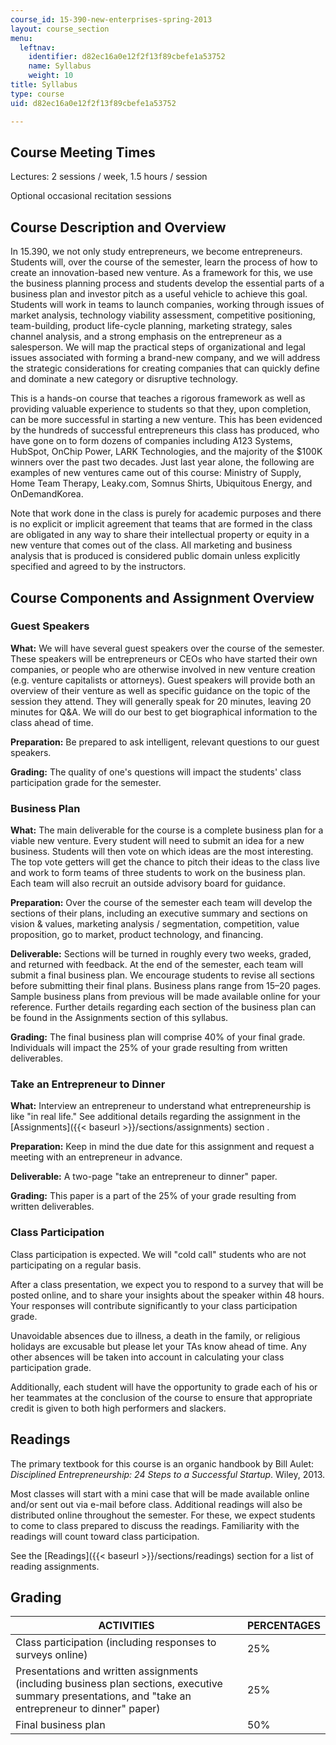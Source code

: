 ```yaml
---
course_id: 15-390-new-enterprises-spring-2013
layout: course_section
menu:
  leftnav:
    identifier: d82ec16a0e12f2f13f89cbefe1a53752
    name: Syllabus
    weight: 10
title: Syllabus
type: course
uid: d82ec16a0e12f2f13f89cbefe1a53752

---
```


Course Meeting Times
--------------------

Lectures: 2 sessions / week, 1.5 hours / session

Optional occasional recitation sessions

Course Description and Overview
-------------------------------

In 15.390, we not only study entrepreneurs, we become entrepreneurs. Students will, over the course of the semester, learn the process of how to create an innovation-based new venture. As a framework for this, we use the business planning process and students develop the essential parts of a business plan and investor pitch as a useful vehicle to achieve this goal. Students will work in teams to launch companies, working through issues of market analysis, technology viability assessment, competitive positioning, team-building, product life-cycle planning, marketing strategy, sales channel analysis, and a strong emphasis on the entrepreneur as a salesperson. We will map the practical steps of organizational and legal issues associated with forming a brand-new company, and we will address the strategic considerations for creating companies that can quickly define and dominate a new category or disruptive technology.

This is a hands-on course that teaches a rigorous framework as well as providing valuable experience to students so that they, upon completion, can be more successful in starting a new venture. This has been evidenced by the hundreds of successful entrepreneurs this class has produced, who have gone on to form dozens of companies including A123 Systems, HubSpot, OnChip Power, LARK Technologies, and the majority of the $100K winners over the past two decades. Just last year alone, the following are examples of new ventures came out of this course: Ministry of Supply, Home Team Therapy, Leaky.com, Somnus Shirts, Ubiquitous Energy, and OnDemandKorea.

Note that work done in the class is purely for academic purposes and there is no explicit or implicit agreement that teams that are formed in the class are obligated in any way to share their intellectual property or equity in a new venture that comes out of the class. All marketing and business analysis that is produced is considered public domain unless explicitly specified and agreed to by the instructors.

Course Components and Assignment Overview
-----------------------------------------

### Guest Speakers

**What:** We will have several guest speakers over the course of the semester. These speakers will be entrepreneurs or CEOs who have started their own companies, or people who are otherwise involved in new venture creation (e.g. venture capitalists or attorneys). Guest speakers will provide both an overview of their venture as well as specific guidance on the topic of the session they attend. They will generally speak for 20 minutes, leaving 20 minutes for Q&A. We will do our best to get biographical information to the class ahead of time.

**Preparation:** Be prepared to ask intelligent, relevant questions to our guest speakers.

**Grading:** The quality of one's questions will impact the students' class participation grade for the semester.

### Business Plan

**What:** The main deliverable for the course is a complete business plan for a viable new venture. Every student will need to submit an idea for a new business. Students will then vote on which ideas are the most interesting. The top vote getters will get the chance to pitch their ideas to the class live and work to form teams of three students to work on the business plan. Each team will also recruit an outside advisory board for guidance.

**Preparation:** Over the course of the semester each team will develop the sections of their plans, including an executive summary and sections on vision & values, marketing analysis / segmentation, competition, value proposition, go to market, product technology, and financing.

**Deliverable:** Sections will be turned in roughly every two weeks, graded, and returned with feedback. At the end of the semester, each team will submit a final business plan. We encourage students to revise all sections before submitting their final plans. Business plans range from 15–20 pages. Sample business plans from previous will be made available online for your reference. Further details regarding each section of the business plan can be found in the Assignments section of this syllabus.

**Grading:** The final business plan will comprise 40% of your final grade. Individuals will impact the 25% of your grade resulting from written deliverables.

### Take an Entrepreneur to Dinner

**What:** Interview an entrepreneur to understand what entrepreneurship is like "in real life." See additional details regarding the assignment in the [Assignments]({{< baseurl >}}/sections/assignments) section .

**Preparation:** Keep in mind the due date for this assignment and request a meeting with an entrepreneur in advance.

**Deliverable:** A two-page "take an entrepreneur to dinner" paper.

**Grading:** This paper is a part of the 25% of your grade resulting from written deliverables.

### Class Participation

Class participation is expected. We will "cold call" students who are not participating on a regular basis.

After a class presentation, we expect you to respond to a survey that will be posted online, and to share your insights about the speaker within 48 hours. Your responses will contribute significantly to your class participation grade.

Unavoidable absences due to illness, a death in the family, or religious holidays are excusable but please let your TAs know ahead of time. Any other absences will be taken into account in calculating your class participation grade.

Additionally, each student will have the opportunity to grade each of his or her teammates at the conclusion of the course to ensure that appropriate credit is given to both high performers and slackers.

Readings
--------

The primary textbook for this course is an organic handbook by Bill Aulet: _Disciplined Entrepreneurship: 24 Steps to a Successful Startup_. Wiley, 2013.

Most classes will start with a mini case that will be made available online and/or sent out via e-mail before class. Additional readings will also be distributed online throughout the semester. For these, we expect students to come to class prepared to discuss the readings. Familiarity with the readings will count toward class participation.

See the [Readings]({{< baseurl >}}/sections/readings) section for a list of reading assignments.

Grading
-------

| ACTIVITIES | PERCENTAGES |
| --- | --- |
| Class participation (including responses to surveys online) | 25% |
| Presentations and written assignments (including business plan sections, executive summary presentations, and "take an entrepreneur to dinner" paper) | 25% |
| Final business plan | 50%